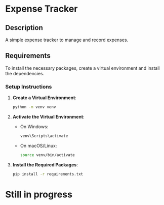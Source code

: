 # Expense Tracker

## Description
A simple expense tracker to manage and record expenses.

## Requirements

To install the necessary packages, create a virtual environment and install the dependencies.

### Setup Instructions

1. **Create a Virtual Environment**:
    ```bash
    python -m venv venv
    ```

2. **Activate the Virtual Environment**:
    - On Windows:
      ```bash
      venv\Scripts\activate
      ```
    - On macOS/Linux:
      ```bash
      source venv/bin/activate
      ```

3. **Install the Required Packages**:
    ```bash
    pip install -r requirements.txt
    ```

# Still in progress